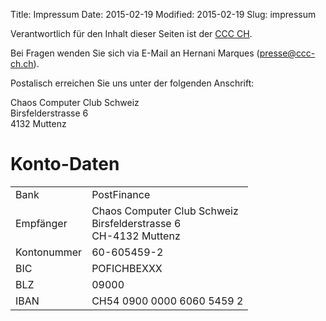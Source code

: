Title: Impressum
Date: 2015-02-19
Modified: 2015-02-19
Slug: impressum

Verantwortlich für den Inhalt dieser Seiten ist der 
[CCC CH](/). 

Bei Fragen wenden Sie sich via E-Mail an 
Hernani Marques ([presse@ccc-ch.ch](mailto:presse@ccc-ch.ch)).

Postalisch erreichen Sie uns unter der folgenden Anschrift:

Chaos Computer Club Schweiz<br/>
Birsfelderstrasse 6<br/>
4132 Muttenz

# Konto-Daten

<table><tbody>
<tr><td>Bank</td><td>PostFinance</td></tr>
<tr><td>Empfänger</td><td>Chaos Computer Club Schweiz<br/>Birsfelderstrasse 6<br/>CH-4132 Muttenz</td></tr>
<tr><td>Kontonummer</td><td>60-605459-2</td></tr>
<tr><td>BIC</td><td>POFICHBEXXX</td></tr>
<tr><td>BLZ</td><td>09000</td></tr>
<tr><td>IBAN</td><td>CH54 0900 0000 6060 5459 2</td></tr>
</tbody></table>
